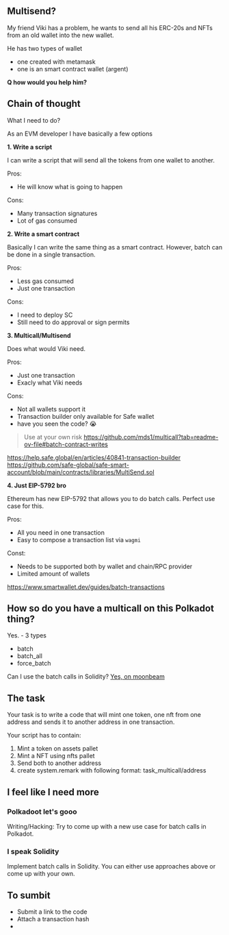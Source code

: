 ## Multisend?

My friend Viki has a problem, he wants to send all his ERC-20s and NFTs from an old wallet into the new wallet.

He has two types of wallet
- one created with metamask
- one is an smart contract wallet (argent)

**Q how would you help him?**

## Chain of thought

What I need to do? 

As an EVM developer I have basically a few options

**1. Write a script**

I can write a script that will send all the tokens from one wallet to another. 

Pros: 
+ He will know what is going to happen

Cons:
- Many transaction signatures
- Lot of gas consumed

**2. Write a smart contract**

Basically I can write the same thing as a smart contract.
However, batch can be done in a single transaction.

Pros:
+ Less gas consumed
+ Just one transaction

Cons:
- I need to deploy SC
- Still need to do approval or sign permits

**3. Multicall/Multisend**

Does what would Viki need.

Pros:
+ Just one transaction
+ Exacly what Viki needs

Cons:
- Not all wallets support it
- Transaction builder only available for Safe wallet
- have you seen the code? 😭

> Use at your own risk
https://github.com/mds1/multicall?tab=readme-ov-file#batch-contract-writes


https://help.safe.global/en/articles/40841-transaction-builder 
https://github.com/safe-global/safe-smart-account/blob/main/contracts/libraries/MultiSend.sol 


**4. Just EIP-5792 bro**

Ethereum has new EIP-5792 that allows you to do batch calls. Perfect use case for this.

Pros:
+ All you need in one transaction
+ Easy to compose a transaction list via `wagmi`

Const:
- Needs to be supported both by wallet and chain/RPC provider
- Limited amount of wallets

https://www.smartwallet.dev/guides/batch-transactions


## How so do you have a multicall on this Polkadot thing?

Yes. - 3 types

- batch 
- batch_all
- force_batch


Can I use the batch calls in Solidity? 
[Yes, on moonbeam](https://docs.moonbeam.network/builders/ethereum/precompiles/ux/batch/#find-a-contract-interactions-call-data)

## The task

Your task is to write a code that will mint one token, one nft from one address and sends it to another address in one transaction.

Your script has to contain:
1. Mint a token on assets pallet
2. Mint a NFT using nfts pallet
3. Send both to another address
4. create system.remark with following format: task_multicall/address


## I feel like I need more

### Polkadoot let's gooo

Writing/Hacking: Try to come up with a new use case for batch calls in Polkadot.

### I speak Solidity

Implement batch calls in Solidity. You can either use approaches above or come up with your own.

## To sumbit

- Submit a link to the code
- Attach a transaction hash
- 